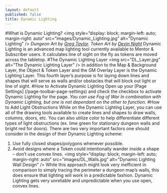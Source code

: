 ```yaml
---
layout: default
published: false
title: Dynamic Lighting
---
```


#What is Dynamic Lighting?
<img style=”display: block; margin-left: auto; margin-right: auto” src=”images/Dynamic_Lighting.jpg” alt="Dynamic Lighting" />
*Dungeon Art by [Greg Taylor]( https://marketplace.roll20.net/browse/set/50/diy-dungeon-blank-pack).  Token Art by [Devin Night]( https://marketplace.roll20.net/browse/set/2/devin-token-pack-1-characters)*
Dynamic Lighting is an advanced map lighting tool currently available to Mentor & Subscriber users. It calculates line of sight on the fly as tokens are moved across the tabletop.
#The Dynamic Lighting Layer
<img src=”DL_Layer.jpg” alt=”The Dynamic Lighting Layer” />
In addition to the Map & Background Layer, the Object & Token Layer and the GM Overlay Layer is the Dynamic Lighting Layer. This fourth layer’s purpose is for laying down lines and shapes that will serve as walls and/or obstacles that will block out light or line of sight.
#How to Activate Dynamic Lighting
Open up your [Page Settings] (/page-toolbar-page-settings) and check the checkbox to activate Dynamic Lighting for the page. *You can use Fog of War In combination with Dynamic Lighting, but one is not dependant on the other to function.*
#How to Add Light Obstructions
While on the Dynamic Lighting Layer, you can use all of the drawing tools available to create lines and shapes to draw walls, columns, doors, etc. You can also utilize color to help differentiate different types of light obstructions (ex. lime green for stationary dungeon walls and bright red for doors).
There are two very important factors one should consider in the design of their Dynamic Lighting scheme:
1. Use fully closed shapes/polygons whenever possible.
2. Avoid designs where a Token could intentionally wander *inside* a shape – don’t use convex lines.
<img style=”display: block; margin-left: auto; margin-right: auto” src=”images/DL_Walls.jpg” alt="Dynamic Lighting Wall Design" />
While this approach might look very inefficient in comparison to simply tracing the perimeter a dungeon map’s walls, this does ensure that lighting will work in a predictable fashion. Dynamic Lighting gets very unreliable and unpredictable when you use open, convex lines.
